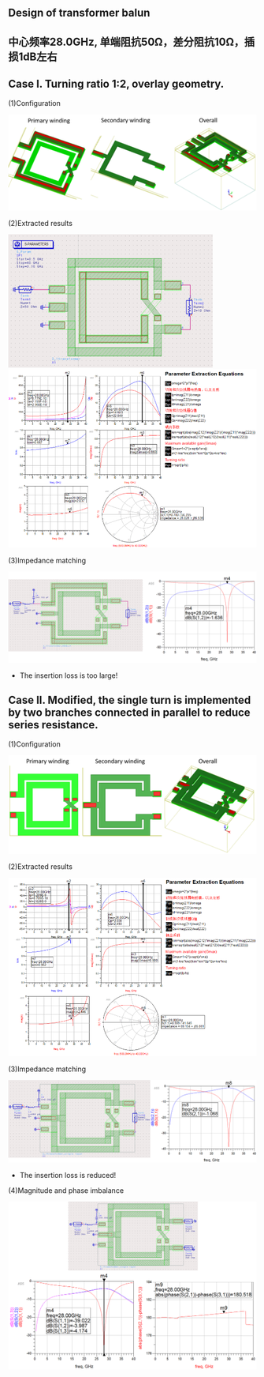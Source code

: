 ## Design of transformer balun

## 中心频率28.0GHz, 单端阻抗50Ω，差分阻抗10Ω，插损1dB左右
## Case I. Turning ratio 1:2, overlay geometry.
(1)Configuration

![](p1.png)

(2)Extracted results

![](p2.png)
![](p3.png)

(3)Impedance matching

![](p4.png)

* The insertion loss is too large!

## Case II. Modified, the single turn is implemented by two branches connected in parallel to reduce series resistance.
(1)Configuration

![](p5.png)

(2)Extracted results

![](p6.png)

(3)Impedance matching

![](p7.png)

* The insertion loss is reduced!

(4)Magnitude and phase imbalance

![](p8.png)

